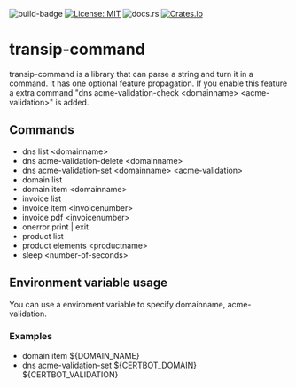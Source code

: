 ![build-badge](https://github.com/paulusminus/transipctl/actions/workflows/rust.yml/badge.svg)
[![License: MIT](https://img.shields.io/badge/License-MIT-yellow.svg)](https://opensource.org/licenses/MIT)
![docs.rs](https://img.shields.io/docsrs/transip-command)
[![Crates.io](https://img.shields.io/crates/v/transip-command)](https://crates.io/crates/transip-command)

# transip-command

transip-command is a library that can parse a string and turn it in a command. It has one optional feature propagation. If you enable this feature a extra command "dns acme-validation-check \<domainname\> \<acme-validation\>" is added.

## Commands

- dns list \<domainname\>
- dns acme-validation-delete \<domainname\>
- dns acme-validation-set \<domainname\> \<acme-validation\>
- domain list
- domain item \<domainname\>
- invoice list
- invoice item \<invoicenumber\>
- invoice pdf \<invoicenumber\>
- onerror print | exit
- product list
- product elements \<productname\>
- sleep \<number-of-seconds\>

## Environment variable usage

You can use a enviroment variable to specify domainname, acme-validation.

### Examples

- domain item \${DOMAIN_NAME}
- dns acme-validation-set \${CERTBOT_DOMAIN} \${CERTBOT_VALIDATION}

